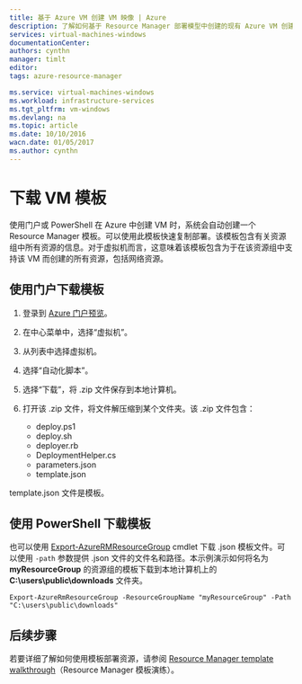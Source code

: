 ```yaml
---
title: 基于 Azure VM 创建 VM 映像 | Azure
description: 了解如何基于 Resource Manager 部署模型中创建的现有 Azure VM 创建通用化 VM 映像
services: virtual-machines-windows
documentationCenter: 
authors: cynthn
manager: timlt
editor: 
tags: azure-resource-manager

ms.service: virtual-machines-windows
ms.workload: infrastructure-services
ms.tgt_pltfrm: vm-windows
ms.devlang: na
ms.topic: article
ms.date: 10/10/2016
wacn.date: 01/05/2017
ms.author: cynthn
---
```


# 下载 VM 模板

使用门户或 PowerShell 在 Azure 中创建 VM 时，系统会自动创建一个 Resource Manager 模板。可以使用此模板快速复制部署。该模板包含有关资源组中所有资源的信息。对于虚拟机而言，这意味着该模板包含为于在该资源组中支持该 VM 而创建的所有资源，包括网络资源。

## 使用门户下载模板

1. 登录到 [Azure 门户预览](https://portal.azure.cn/)。
2. 在中心菜单中，选择“虚拟机”。
3. 从列表中选择虚拟机。
5. 选择“自动化脚本”。
6. 选择“下载”，将 .zip 文件保存到本地计算机。
7. 打开该 .zip 文件，将文件解压缩到某个文件夹。该 .zip 文件包含：

    - deploy.ps1
    - deploy.sh
    - deployer.rb
    - DeploymentHelper.cs
    - parameters.json
    - template.json

template.json 文件是模板。

## 使用 PowerShell 下载模板

也可以使用 [Export-AzureRMResourceGroup](https://msdn.microsoft.com/zh-cn/library/mt715427.aspx) cmdlet 下载 .json 模板文件。可以使用 `-path` 参数提供 .json 文件的文件名和路径。本示例演示如何将名为 **myResourceGroup** 的资源组的模板下载到本地计算机上的 **C:\\users\\public\\downloads** 文件夹。

    Export-AzureRmResourceGroup -ResourceGroupName "myResourceGroup" -Path "C:\users\public\downloads"

## 后续步骤

若要详细了解如何使用模板部署资源，请参阅 [Resource Manager template walkthrough](../azure-resource-manager/resource-manager-template-walkthrough.md)（Resource Manager 模板演练）。

<!---HONumber=Mooncake_1114_2016-->